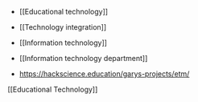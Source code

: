  - [[Educational technology]]
  - [[Technology integration]]
  - [[Information technology]]
  -  [[Information technology department]]

  - https://hackscience.education/garys-projects/etm/

[[Educational Technology]]